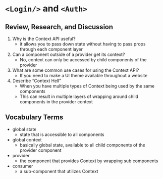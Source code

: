 # `<Login/>` and `<Auth>`

## Review, Research, and Discussion

1. Why is the Context API useful?
    - it allows you to pass down state without having to pass props through each component layer
2. Can a component outside of a provider get its context?
    - No, context can only be accessed by child components of the provider
3. What are some common use cases for using the Context API?
    - If you need to make a UI theme available throughout a website
4. Describe “Context Hell”
    - When you have multiple types of Context being used by the same components
    - This can result in multiple layers of wrapping around child components in the provider context

## Vocabulary Terms

- global state
  - state that is accessible to all components
- global context
  - basically global state, available to all child components of the provider component
- provider
  - the component that provides Context by wrapping sub components
- consumer
  - a sub-component that utilizes Context
